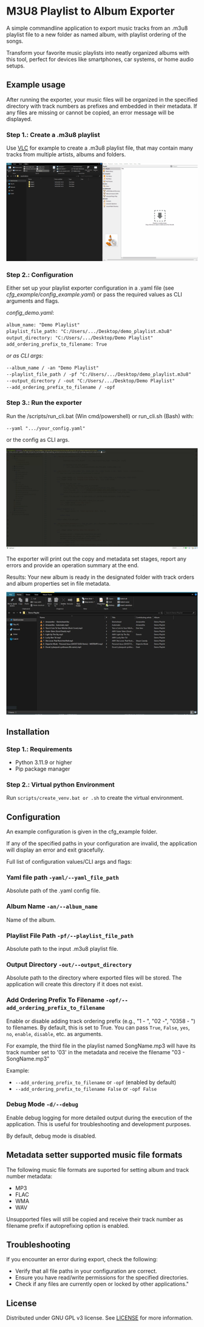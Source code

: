 # M3U8 Playlist to Album Exporter


A simple commandline application to export music tracks from an .m3u8 playlist file to a new folder as named album, with playlist ordering of the songs.

Transform your favorite music playlists into neatly organized albums with this tool, perfect for devices like smartphones, car systems, or home audio setups.

## Example usage

After running the exporter, your music files will be organized in the specified directory with track numbers as prefixes and embedded in their metadata. If any files are missing or cannot be copied, an error message will be displayed.

### Step 1.: Create a .m3u8 playlist

Use [VLC](https://www.videolan.org/vlc/) for example to create a .m3u8 playlist file, that may contain many tracks from multiple artists, albums and folders.

![demo_image_1](https://github.com/HodoArmand/m3u8-playlist-to-album-exporter/blob/main/documentation/demo_screenshots/demo1_make_playlist_file.gif)

### Step 2.: Configuration   

Either set up your playlist exporter configuration in a .yaml file (see _cfg_example/config_example.yaml_) or 
pass the required values as CLI arguments and flags.

_config_demo.yaml_:

`album_name: "Demo Playlist"`  
`playlist_file_path: "C:/Users/.../Desktop/demo_playlist.m3u8"`  
`output_directory: "C:/Users/.../Desktop/Demo Playlist"`  
`add_ordering_prefix_to_filename: True  `

_or as CLI args:_

`--album_name / -an "Demo Playlist"`  
`--playlist_file_path / -pf "C:/Users/.../Desktop/demo_playlist.m3u8"`  
`--output_directory / -out "C:/Users/.../Desktop/Demo Playlist"`  
`--add_ordering_prefix_to_filename / -opf`

### Step 3.: Run the exporter

Run the /scripts/run_cli.bat (Win cmd/powershell) or run_cli.sh (Bash) with:

`--yaml ".../your_config.yaml"`

or the config as CLI args.

![demo_image_2](https://github.com/HodoArmand/m3u8-playlist-to-album-exporter/blob/main/documentation/demo_screenshots/demo2_run_application.gif)

The exporter will print out the copy and metadata set stages, report any errors and provide an operation summary at the end.

Results: Your new album is ready in the designated folder with track orders and album properties set in file metadata.

![demo_image_3](https://github.com/HodoArmand/m3u8-playlist-to-album-exporter/blob/main/documentation/demo_screenshots/demo3_results.JPG)

## Installation

### Step 1.: Requirements

- Python 3.11.9 or higher
- Pip package manager

### Step 2.: Virtual python Environment

Run `scripts/create_venv.bat or .sh` to create the virtual environment.

## Configuration

An example configuration is given in the cfg_example folder.

If any of the specified paths in your configuration are invalid, the application will display an error and exit gracefully.

Full list of configuration values/CLI args and flags:

### Yaml file path `-yaml/--yaml_file_path`
Absolute path of the .yaml config file.

### Album Name `-an/--album_name` 
Name of the album.

### Playlist File Path `-pf/--playlist_file_path`  
Absolute path to the input .m3u8 playlist file.

### Output Directory `-out/--output_directory`  
Absolute path to the directory where exported files will be stored. The application will create this directory if it does not exist.

### Add Ordering Prefix To Filename `-opf/--add_ordering_prefix_to_filename`  
Enable or disable adding track ordering prefix (e.g., "1 - ", "02 -", "0358 - ") to filenames. By default, this is set to True. You can pass `True`, `False`, `yes`, `no`, `enable`, `disable`, etc. as arguments.

For example, the third file in the playlist named SongName.mp3 will have its track number set to '03' in the metadata and receive the filename "03 - SongName.mp3"

Example:
- `--add_ordering_prefix_to_filename` or `-opf` (enabled by default)
- `--add_ordering_prefix_to_filename False` or `-opf False`

### Debug Mode `-d/--debug`  
Enable debug logging for more detailed output during the execution of the application. This is useful for troubleshooting and development purposes.

By default, debug mode is disabled.

## Metadata setter supported music file formats

The following music file formats are suported for setting album and track number metadata:
- MP3
- FLAC
- WMA
- WAV

Unsupported files will still be copied and receive their track number as filename prefix if autoprefixing option is enabled.

## Troubleshooting

If you encounter an error during export, check the following:

- Verify that all file paths in your configuration are correct.
- Ensure you have read/write permissions for the specified directories.
- Check if any files are currently open or locked by other applications."

## License

Distributed under GNU GPL v3 license. See [LICENSE](https://github.com/HodoArmand/m3u8-playlist-to-album-exporter/blob/main/LICENSE) for more information. 
